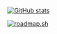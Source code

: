 [![GitHub stats](https://github-readme-stats.vercel.app/api?username=jsphu&theme=codeSTACKr&show_icons=true)](https://github.com/jsphu/jsphu)

<a href="https://roadmap.sh"><img src="https://roadmap.sh/card/wide/6771214e70129741a8e72576?variant=dark&roadmaps=javascript%2Cpython%2Clinux%2Cdevops" alt="roadmap.sh"/></a>
